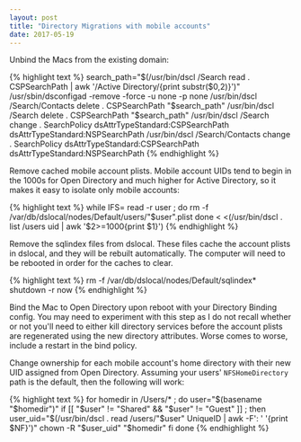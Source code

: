 ```yaml
---
layout: post
title: "Directory Migrations with mobile accounts"
date: 2017-05-19
---
```

Unbind the Macs from the existing domain:

{% highlight text %}
search_path="$(/usr/bin/dscl /Search read . CSPSearchPath | awk '/Active Directory/{print substr($0,2)}')"
/usr/sbin/dsconfigad -remove -force -u none -p none
/usr/bin/dscl /Search/Contacts delete . CSPSearchPath "$search_path"
/usr/bin/dscl /Search delete . CSPSearchPath "$search_path"
/usr/bin/dscl /Search change . SearchPolicy dsAttrTypeStandard:CSPSearchPath dsAttrTypeStandard:NSPSearchPath
/usr/bin/dscl /Search/Contacts change . SearchPolicy dsAttrTypeStandard:CSPSearchPath dsAttrTypeStandard:NSPSearchPath
{% endhighlight %}

Remove cached mobile account plists. Mobile account UIDs tend to begin in the 1000s for Open Directory and much higher for Active Directory, so it makes it easy to isolate only mobile accounts:

{% highlight text %}
while IFS= read -r user ; do
   rm -f /var/db/dslocal/nodes/Default/users/"$user".plist
done < <(/usr/bin/dscl . list /users uid | awk '$2>=1000{print $1}')
{% endhighlight %}

Remove the sqlindex files from dslocal. These files cache the account plists in dslocal, and they will be rebuilt automatically. The computer will need to be rebooted in order for the caches to clear.

{% highlight text %}
rm -f /var/db/dslocal/nodes/Default/sqlindex*
shutdown -r now
{% endhighlight %}

Bind the Mac to Open Directory upon reboot with your Directory Binding config. You may need to experiment with this step as I do not recall whether or not you'll need to either kill directory services before the account plists are regenerated using the new directory attributes. Worse comes to worse, include a restart in the bind policy.

Change ownership for each mobile account's home directory with their new UID assigned from Open Directory. Assuming your users' `NFSHomeDirectory` path is the default, then the following will work:

{% highlight text %}
for homedir in /Users/* ; do
   user="$(basename "$homedir")"
   if [[ "$user" != "Shared" && "$user" != "Guest" ]] ; then
      user_uid="$(/usr/bin/dscl . read /users/"$user" UniqueID | awk -F': ' '{print $NF}')"
      chown -R "$user_uid" "$homedir"
   fi
done
{% endhighlight %}
